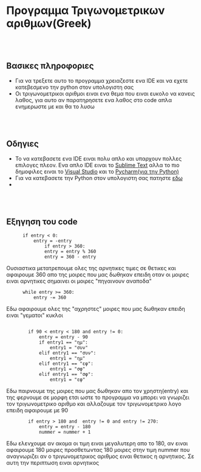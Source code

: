 # Προγραμμα Τριγωνομετρικων αριθμων(Greek) #
<br />
<br />

## Βασικες πληροφοριες ##

 - Για να τρεξετε αυτο το προγραμμα χρειαζεστε ενα IDE και να εχετε κατεβεσμενο την python στον υπολογιστη σας
 - Οι τριγωνομετρικοι αριθμοι ειναι ενα θεμα που ειναι ευκολο να κανεις λαθος, για αυτο αν παρατηρησετε ενα λαθος στο code απλα ενημερωστε με και θα το λυσω
 
 
<br />
<br />

## Οδηγιες ##

- Το να κατεβασετε ενα IDE ειναι πολυ απλο και υπαρχουν πολλες επιλογες πλεον. Ενα απλο IDE ειναι το [Sublime Text](https://www.sublimetext.com/) αλλα το πιο δημοφιλες ειναι το 
[Visual Studio](https://code.visualstudio.com/) και το [Pycharm(για την Python)](https://www.jetbrains.com/pycharm/download/#section=windows)
- Για να κατεβασετε την Python στον υπολογιστη σας πατηστε [εδω](https://www.python.org/)
- 
<br />
<br />

## Εξηγηση του code ###
  ```
   		if entry < 0:
			entry = -entry
      			if entry > 360:
				entry = entry % 360
				entry = 360 - entry
  ````
  Ουσιαστικα μετατρεπουμε ολες της αρνητικες τιμες σε θετικες και αφαιρουμε 360 απο της μοιρες που μας δωθηκαν επειδη οταν οι μοιρες ειναι αρνητικες σημαινει οι μοιρες 
  "πηγαινουν αναποδα"
  
  ```
  		while entry >= 360:
			entry -= 360
 ```
 
Eδω αφαιρουμε ολες της "αχρηστες" μοιρες που μας δωθηκαν επειδη ειναι "γεματοι" κυκλοι

```

		if 90 < entry < 180 and entry != 0:
			entry = entry - 90
			if entry1 == "ημ":
				entry1 = "συν"
			elif entry1 == "συν":
				entry1 = "ημ"
			elif entry1 == "εφ":
				entry1 = "σφ"
			elif entry1 == "σφ":
				entry1 = "εφ"
```

Εδω παιρνουμε της μοιρες που μας δωθηκαν απο τον χρηστη(entry) και της φερνουμε σε μορφη ετσι ωστε το προγραμμα να μπορει να γνωριζει τον τριγωνομετρικο αριθμο και αλλαζουμε τον τριγωνομετρικο
λογο επειδη αφαιρουμε με 90
        
    
```
		if entry > 180 and  entry != 0 and entry != 270:
			entry = entry - 180
			nummer = nummer + 1
```

Εδω ελενχουμε αν ακομα οι τιμη ειναι μεγαλυτερη απο το 180, αν ειναι αφαιρουμε 180 μοιρες προσθετωντας 180 μοιρες στην τιμη nummer που αναγνωριζει αν ο τριγωνομετρικος αριθμος ειναι 
θετικος η αρνητικος. Σε αυτη την περιπτωση ειναι αρνητικος


